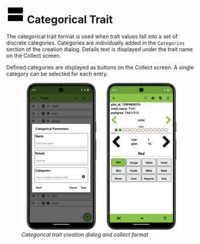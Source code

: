 <link rel="stylesheet" type="text/css" href="_styles/styles.css">

# <img class="icon-title" src="_static/icons/formats/view-agenda.png"> Categorical Trait

The categorical trait format is used when trait values fall into a set of discrete categories.
Categories are individually added in the `Categories` section of the creation dialog.
Details text is displayed under the trait name on the Collect screen.

Defined categories are displayed as buttons on the Collect screen.
A single category can be selected for each entry.

<figure class="image">
  <img class="screenshot" src="_static/images/traits/formats/categorical_format_joined.png" width="700px"> 
  <figcaption class="screenshot-caption"><i>Categorical trait creation dialog and collect format</i></figcaption> 
</figure>